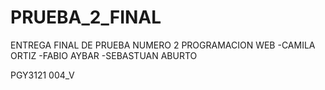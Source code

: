 # PRUEBA_2_FINAL
ENTREGA FINAL DE PRUEBA NUMERO 2 PROGRAMACION WEB
-CAMILA ORTIZ
-FABIO AYBAR
-SEBASTUAN ABURTO

PGY3121
004_V
